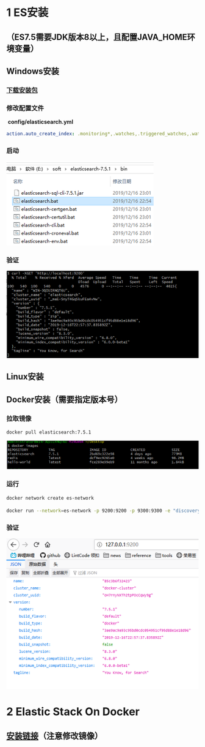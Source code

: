 # 1 ES安装

## **（ES7.5需要JDK版本8以上，且配置JAVA_HOME环境变量）**

## Windows安装

### [下载安装包](https://www.elastic.co/cn/downloads/elasticsearch)

### 修改配置文件

​	**config/elasticsearch.yml**

```yaml
action.auto_create_index: .monitoring*,.watches,.triggered_watches,.watcher-history*,.ml*
```



### 启动

 ![image-20191221200535649](images\es-start-win.png)

### 验证

![image-20191221200744557](images\es-validate-win.png)

### 	

## Linux安装

## Docker安装（需要指定版本号）

### 拉取镜像

```sh
docker pull elasticsearch:7.5.1
```

![image-20191221213708633](images\es-docker-image.png)

### 运行

```sh
docker network create es-network

docker run --network=es-network -p 9200:9200 -p 9300:9300 -e "discovery.type=single-node" --name es elasticsearch:7.5.1
```

### 验证

![](images\es-docker-validate.png)

# 2 Elastic Stack On Docker

## [安装链接](https://www.elastic.co/guide/en/elastic-stack-get-started/current/get-started-docker.html)（注意修改镜像）

